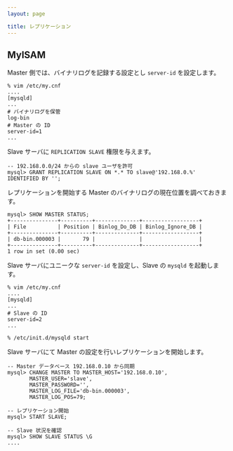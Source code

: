 ```yaml
---
layout: page

title: レプリケーション
---
```


## MyISAM

Master 側では、バイナリログを記録する設定とし `server-id` を設定します。

    % vim /etc/my.cnf
    ....
    [mysqld]
    ...
    # バイナリログを保管
    log-bin
    # Master の ID
    server-id=1
    ...

Slave サーバに `REPLICATION SLAVE` 権限を与えます。

    -- 192.168.0.0/24 からの slave ユーザを許可
    mysql> GRANT REPLICATION SLAVE ON *.* TO slave@'192.168.0.%' IDENTIFIED BY '';

レプリケーションを開始する Master のバイナリログの現在位置を調べておきます。

    mysql> SHOW MASTER STATUS;
    +---------------+----------+--------------+------------------+
    | File          | Position | Binlog_Do_DB | Binlog_Ignore_DB |
    +---------------+----------+--------------+------------------+
    | db-bin.000003 |       79 |              |                  |
    +---------------+----------+--------------+------------------+
    1 row in set (0.00 sec)

Slave サーバにユニークな `server-id` を設定し、Slave の `mysqld` を起動します。

    % vim /etc/my.cnf
    ....
    [mysqld]
    ...
    # Slave の ID
    server-id=2
    ...

    % /etc/init.d/mysqld start

Slave サーバにて Master の設定を行いレプリケーションを開始します。

    -- Master データベース 192.168.0.10 から同期
    mysql> CHANGE MASTER TO MASTER_HOST='192.168.0.10',
           MASTER_USER='slave',
           MASTER_PASSWORD='',
           MASTER_LOG_FILE='db-bin.000003',
           MASTER_LOG_POS=79;

    -- レプリケーション開始
    mysql> START SLAVE;

    -- Slave 状況を確認
    mysql> SHOW SLAVE STATUS \G
    ....

